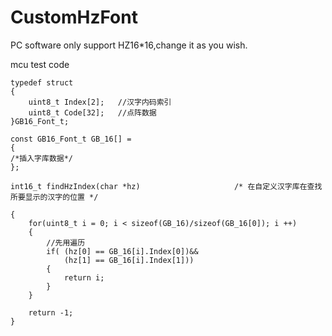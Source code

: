 # CustomHzFont
PC software only support HZ16*16,change it as you wish.

mcu test code
```
typedef struct
{
    uint8_t Index[2];   //汉字内码索引
    uint8_t Code[32];   //点阵数据
}GB16_Font_t;

const GB16_Font_t GB_16[] = 
{
/*插入字库数据*/
};

int16_t findHzIndex(char *hz)                     /* 在自定义汉字库在查找所要显示的汉字的位置 */                                                    
{
    for(uint8_t i = 0; i < sizeof(GB_16)/sizeof(GB_16[0]); i ++)
    {
        //先用遍历
        if( (hz[0] == GB_16[i].Index[0])&&
            (hz[1] == GB_16[i].Index[1]))
        {
            return i;
        }
    }
    
    return -1;
}
```
